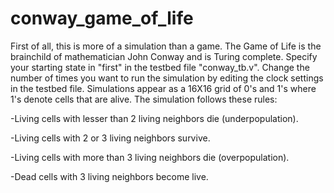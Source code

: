 # conway_game_of_life

First of all, this is more of a simulation than a game. The Game of Life is the brainchild of mathematician John Conway and is Turing complete. Specify your starting state in "first" in the testbed file "conway_tb.v". Change the number of times you want to run the simulation by editing the clock settings in the testbed file. Simulations appear as a 16X16 grid of 0's and 1's where 1's denote cells that are alive. The simulation follows these rules:

-Living cells with lesser than 2 living neighbors die (underpopulation).

-Living cells with 2 or 3 living neighbors survive.

-Living cells with more than 3 living neighbors die (overpopulation).

-Dead cells with 3 living neighbors become live.

